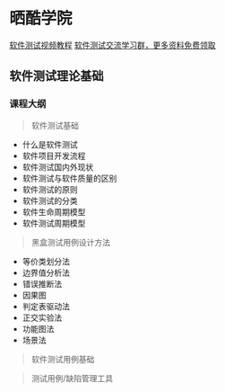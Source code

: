 # 晒酷学院
[软件测试视频教程](http://shareku.ke.qq.com/)
[软件测试交流学习群，更多资料免费领取](https://jq.qq.com/?_wv=1027&k=EQGVQd8Z)

## 软件测试理论基础

### 课程大纲
> 软件测试基础
- 什么是软件测试
- 软件项目开发流程
- 软件测试国内外现状
- 软件测试与软件质量的区别
- 软件测试的原则
- 软件测试的分类
- 软件生命周期模型
- 软件测试周期模型

> 黑盒测试用例设计方法
- 等价类划分法
- 边界值分析法
- 错误推断法
- 因果图
- 判定表驱动法
- 正交实验法
- 功能图法
- 场景法

> 软件测试用例基础

> 测试用例/缺陷管理工具



